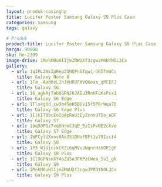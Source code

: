 ```yaml
---
layout: produk-casinghp
title: Lucifer Poster Samsung Galaxy S9 Plus Case
categories: samsung
tags: galaxy

# Produk
product-title: Lucifer Poster Samsung Galaxy S9 Plus Case
harga: 90000
sku: hn-2399
image-drive: 1MnkM0uHIIjmZMWUXf3cgwJPRDYNOL3Cx
gallery:
  - url: 1qIPL2WxZpRepZQNQPnSTqwi-G05TmWCu
    title: Galaxy Note 8
  - url: 1Fa_-Aad0zL2hJXHRUFKVQKeas_qMCEFJ
    title: Galaxy S6
  - url: 16_agkAj7ub8GRNJ8JAEu3RnHFuKsPcx1
    title: Galaxy S6 Edge
  - url: 1Tlx4gOd_cw3m4SmH5DGv15f5P6rWqa7D
    title: Galaxy S6 Edge Plus
  - url: 1IikITBbuEoIpApRaU3EyZcnnUTDo_eDF
    title: Galaxy S7
  - url: 1bq5OPGzTvq8NrmCJqE_5zIsPvNE2ckve
    title: Galaxy S7 Edge
  - url: 1WFCylUXvov0Ax3S1DNoF8Ft1v79Izct4
    title: Galaxy S8
  - url: 1P3_WjUjcikCKZi6qMVvJNqnrHiH0R1gP
    title: Galaxy S8 Plus
  - url: 1Cl9GPNsnXY4oZU5oJFKPzCWea_SvI_gk
    title: Galaxy S9
  - url: 1MnkM0uHIIjmZMWUXf3cgwJPRDYNOL3Cx
    title: Galaxy S9 Plus
---
```


